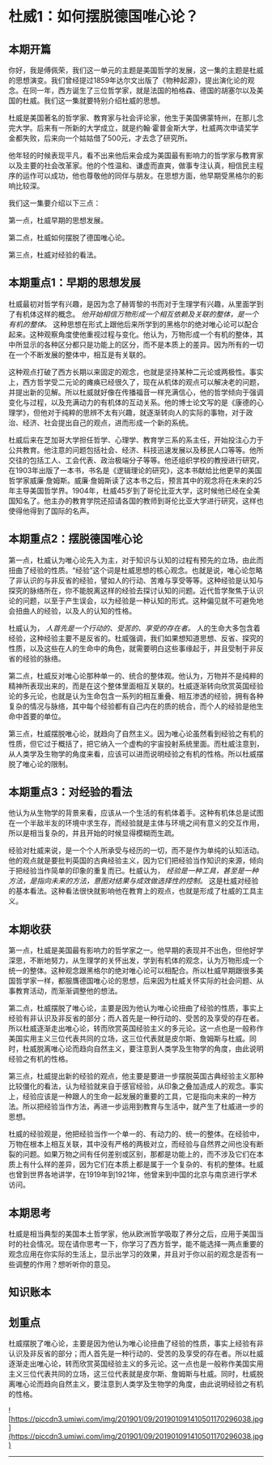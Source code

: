 # 杜威1：如何摆脱德国唯心论？

## 本期开篇

你好，我是傅佩荣，我们这一单元的主题是美国哲学的发展，这一集的主题是杜威的思想演变。我们曾经提过1859年达尔文出版了《物种起源》，提出演化论的观念。在同一年，西方诞生了三位哲学家，就是法国的柏格森、德国的胡塞尔以及美国的杜威。我们这一集就要特别介绍杜威的思想。

杜威是美国著名的哲学家、教育家与社会评论家，他生于美国佛蒙特州，在那儿念完大学。后来有一所新的大学成立，就是约翰·霍普金斯大学，杜威两次申请奖学金都失败，后来向一个姑姑借了500元，才去念了研究所。

他年轻的时候表现平凡，看不出来他后来会成为美国最有影响力的哲学家与教育家以及主要的社会改革家。他的个性温和、谦虚而直爽，做事专注认真，相信民主程序的运作可以成功，他也尊敬他的同伴与朋友。在思想方面，他早期受黑格尔的影响比较深。

我们这一集要介绍以下三点：

第一点，杜威早期的思想发展。

第二点，杜威如何摆脱了德国唯心论。

第三点，杜威对经验的看法。

## 本期重点1：早期的思想发展

杜威最初对哲学有兴趣，是因为念了赫胥黎的书而对于生理学有兴趣，从里面学到了有机体这样的概念。 *他开始相信万物形成一个相互依赖及关联的整体，是一个有机的整体。* 这种思想在形式上跟他后来所学到的黑格尔的绝对唯心论可以配合起来。这种观察角度使他重视过程与变化。他认为，万物形成一个有机的整体，其中所显示的各种区分都只是功能上的区分，而不是本质上的差异。因为所有的一切在一个不断发展的整体中，相互是有关联的。

这种观点打破了西方长期以来固定的观念，也就是坚持某种二元论或两极性。事实上，西方哲学受二元论的瘫痪已经很久了，现在从机体的观点可以解决老的问题，并提出新的见解。所以杜威就好像在传播福音一样充满信心，他的哲学倾向于强调变化与过程，以及充满动力的有机体的互动关系。他的博士论文写的是《康德的心理学》，但他对于纯粹的思辨不太有兴趣，就逐渐转向人的实际的事物，对于政治、经济、社会提出自己的观点，进而形成一个新的系统。

杜威后来在芝加哥大学担任哲学、心理学、教育学三系的系主任，开始投注心力于公共教育。他注意的问题包括社会、经济、科技迅速发展以及移民人口等等。他所交往的包括工人、工会代表、政治极端分子等等。他还组织学校的教授进行研究，在1903年出版了一本书，书名是《逻辑理论的研究》，这本书献给比他更早的美国哲学家威廉·詹姆斯。威廉·詹姆斯读了这本书之后，预言其中的观念将在未来的25年主导美国哲学界。1904年，杜威45岁到了哥伦比亚大学，这时候他已经在全美国知名了。他主办的教育学院还招请各国的教师到哥伦比亚大学进行研究，这样也使得他得到了国际的名声。

## 本期重点2：摆脱德国唯心论

第一点，杜威认为唯心论先入为主，对于知识与认知的过程有预先的立场，由此而扭曲了经验的性质。“经验”这个词是杜威思想的核心观念。也就是说，唯心论忽略了非认识的与非反省的经验，譬如人的行动、苦难与享受等等。这种经验是认知与探究的脉络所在，你不能脱离这样的经验去探讨认知的问题。近代哲学聚焦于认识论的问题，以至于产生误会，以为经验是一种认知的形式。这种偏见就不可避免地会扭曲人的经验，以及人的认知的性格。

杜威认为， *人首先是一个行动的、受苦的、享受的存在者。* 人的生命大多包含着经验，这种经验主要不是反省的。杜威强调，我们如果想知道思想、反省、探究的性质，以及这些在人的生命中的角色，就需要明白这些事缘起于，并且受制于非反省的经验的脉络。

第二点，杜威反对唯心论那种单一的、统合的整体观。他认为，万物并不是纯粹的精神所表现出来的，而是在这个整体里面相互关联的。杜威逐渐转向欣赏英国经验论的多元论，也就是认为生命包含一系列的相互重叠、相互渗透的经验，拥有各种复杂的情况与脉络，其中每个经验都有自己内在的质的统合，而个人的经验是他生命中首要的单位。

第三点，杜威摆脱唯心论，就趋向了自然主义。因为唯心论虽然看到经验之有机的性质，但它过于概括了，把它纳入一个虚构的宇宙投射系统里面。而杜威注意到，从人类学及生物学的角度来看，应该可以进而说明经验之有机的性格。所以杜威摆脱了唯心论的限制。

## 本期重点3：对经验的看法

他认为从生物学的背景来看，应该从一个生活的有机体着手。这种有机体总是试图在一个半敌半友的环境中求生存，而经验就是主体与环境之间有意义的交互作用，所以是相当复杂的，并且开始的时候显得模糊而生疏。

经验对杜威来说，是一个个人所承受与经历的一切，而不是作为单纯的认知活动。他的观点就是要批判英国的古典经验主义，因为它们把经验当作知识的来源，倾向于把经验当作简单的印象的重复而已。杜威认为， *经验是一种工具，甚至是一种方法，是指向未来的方法，意图对结果与成效做选择性的控制。* 这是杜威对经验的基本看法。这种看法很快就影响他在教育上的观点，也就是形成了杜威的工具主义。

## 本期收获

第一点，杜威是美国最有影响力的哲学家之一。他早期的表现并不出色，但他好学深思，不断地努力，从生理学的关怀出发，学到有机体的观念，认为万物形成一个统一的整体。这种观念跟黑格尔的绝对唯心论可以相配合。所以杜威早期跟很多美国哲学家一样，都服膺德国唯心论的思想，后来因为杜威关怀实际的社会问题、从事教育活动，而渐渐调整他的想法。

第二点，杜威摆脱了唯心论，主要是因为他认为唯心论扭曲了经验的性质，事实上经验有非认识及非反省的部分；而人首先是一种行动的、受苦的及享受的存在者。所以杜威逐渐走出唯心论，转而欣赏英国经验主义的多元论。这一点也是一般称作美国实用主义三位代表共同的立场，这三位代表就是皮尔斯、詹姆斯与杜威。同时，杜威脱离唯心论而趋向自然主义，要注意到人类学及生物学的角度，由此说明经验之有机的性格。

第三点，杜威提出新的经验的观点，他主要是要进一步摆脱英国古典经验主义那种比较僵化的看法，认为经验就来自于感官经验，从印象之叠加造成人的观念。事实上，经验应该是一种跟人的生命一起发展的重要的工具，它是指向未来的一种方法。所以把经验当作方法，再进一步运用到教育与生活中，就产生了杜威进一步的思想。

杜威的经验观是，他把经验当作一个单一的、有动力的、统一的整体。在经验中，万物在根本上相互关联，其中没有严格的两极对立，而经验与自然界之间也没有断裂的问题。如果万物之间有任何差别或区别，那都是功能上的，而不涉及它们在本质上有什么样的差异，因为它们在本质上都是属于一个复杂的、有机的整体。杜威也曾到世界各地讲学，在1919年到1921年，他曾来到中国的北京与南京进行学术访问。

## 本期思考

杜威是相当典型的美国本土哲学家，他从欧洲哲学吸取了养分之后，应用于美国当时的社会情况。现在请你思考一下，你学习了西方哲学，能不能选择一两点重要的观念应用在你实际的生活上，显示出学习的效果，并且对于你以前的观念是否有一些调整的作用？想听听你的意见。

## 知识账本

## 划重点

杜威摆脱了唯心论，主要是因为他认为唯心论扭曲了经验的性质，事实上经验有非认识及非反省的部分；而人首先是一种行动的、受苦的及享受的存在者。所以杜威逐渐走出唯心论，转而欣赏英国经验主义的多元论。这一点也是一般称作美国实用主义三位代表共同的立场，这三位代表就是皮尔斯、詹姆斯与杜威。同时，杜威脱离唯心论而趋向自然主义，要注意到人类学及生物学的角度，由此说明经验之有机的性格。

![https://piccdn3.umiwi.com/img/201901/09/201901091410501170296038.jpg](https://piccdn3.umiwi.com/img/201901/09/201901091410501170296038.jpg)

---
